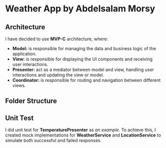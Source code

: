 # Weather App by Abdelsalam Morsy

## Architecture
I have decided to use **MVP-C** architecture, where:
- **Model:** is responsible for managing the data and business logic of the application.
- **View:** is responsible for displaying the UI components and receiving user interactions. 
- **Presenter:** act as a mediator between model and view, handling user interactions and updating the view or model.
- **Coordinator:** is responsible for routing and navigation between different views.

## Folder Structure

## Unit Test
I did unit test for **TemperaturePresenter** as *an example*. To achieve this, I created mock implementations for **WeatherService** and **LocationService** to simulate both successful and failed responses.


